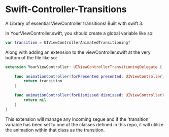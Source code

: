 # Swift-Controller-Transitions
A Library of essential ViewController transitions! Built with swift 3.

In YourViewController.swift, you should create a global variable like so: 
```swift
var transition = UIViewControllerAnimatedTransitioning?
```

Along with adding an extension to the viewController.swift at the very bottom of the file like so:
```swift
extension YourViewController: UIViewControllerTransitioningDelegate {
    
    func animationController(forPresented presented: UIViewController, presenting: UIViewController, source: UIViewController) -> UIViewControllerAnimatedTransitioning? {
        return transition 
    }
    
    func animationController(forDismissed dismissed: UIViewController) -> UIViewControllerAnimatedTransitioning? {
        return nil
    }
}
```

This extension will manage any incoming segue and if the 'transition' variable has been set to one of the classes defined in this repo, it will utilize the animation within that class as the transition.
